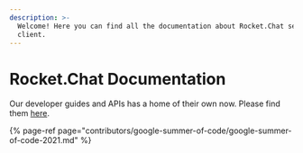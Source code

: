 ```yaml
---
description: >-
  Welcome! Here you can find all the documentation about Rocket.Chat server and
  client.
---
```


# Rocket.Chat Documentation

Our developer guides and APIs has a home of their own now. Please find them [here](https://developer.rocket.chat/).

{% page-ref page="contributors/google-summer-of-code/google-summer-of-code-2021.md" %}

